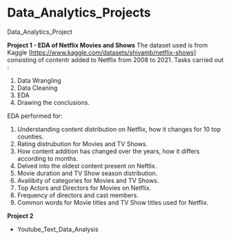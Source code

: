 # Data_Analytics_Projects
Data_Analytics_Project

**Project 1 - EDA of Netflix Movies and Shows**
The dataset used is from Kaggle [https://www.kaggle.com/datasets/shivamb/netflix-shows] consisting of contentr added to Netflix from 2008 to 2021.
Tasks carried out :
1. Data Wrangling 
2. Data Cleaning
3. EDA
4. Drawing the conclusions.

EDA performed for:
1. Understanding content distribution on Netflix, how it changes for 10 top counties.
2. Rating distrubution for Movies and TV Shows.
3. How content addition has changed over the years, how it differs according to months.
4. Delved into the oldest content present on Neftlix.
5. Movie duration and TV Show season distribution.
6. Availibity of categories for Movies and TV Shows.
7. Top Actors and Directors for Movies on Netflix.
8. Frequency of directors and cast members.
9. Common words for Movie titles and TV Show titles used for Netflix.


**Project 2**
- Youtube_Text_Data_Analysis
